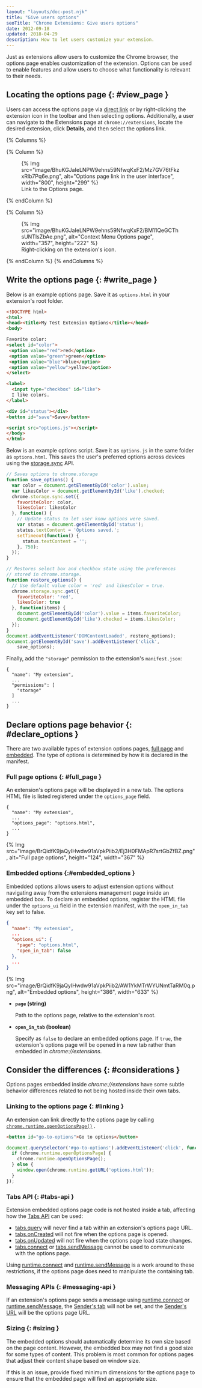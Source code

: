 ```yaml
---
layout: "layouts/doc-post.njk"
title: "Give users options"
seoTitle: "Chrome Extensions: Give users options"
date: 2012-09-18
updated: 2018-04-29
description: How to let users customize your extension.
---
```


Just as extensions allow users to customize the Chrome browser, the options page enables customization of the extension. Options can be used to enable features and allow users to choose what functionality is relevant to their needs.

## Locating the options page {: #view_page }

Users can access the options page via [direct link][section-link-options] or by right-clicking the extension icon in the toolbar and then selecting options. Additionally, a user can navigate to the Extensions page at `chrome://extensions`, locate the desired extension, click **Details**, and then select the options link.

{% Columns %}

{% Column %}

<figure>
{% Img src="image/BhuKGJaIeLNPW9ehns59NfwqKxF2/Mz7GV76tFkzxRlb7Pq6e.png", 
alt="Options page link in the user interface", width="800", height="299" %}
  <figcaption>
    Link to the Options page.
  </figcaption>
</figure>

{% endColumn %}

{% Column %}

<figure>
{% Img src="image/BhuKGJaIeLNPW9ehns59NfwqKxF2/BM11QeGCThsUNTlsZbAe.png", 
alt="Context Menu Options page", width="357", height="222" %}

  <figcaption>
    Right-clicking on the extension's icon.
  </figcaption>
</figure>

{% endColumn %}
{% endColumns %}

## Write the options page {: #write_page }

Below is an example options page. Save it as `options.html` in your extension's root folder.

```html
<!DOCTYPE html>
<html>
<head><title>My Test Extension Options</title></head>
<body>

Favorite color:
<select id="color">
 <option value="red">red</option>
 <option value="green">green</option>
 <option value="blue">blue</option>
 <option value="yellow">yellow</option>
</select>

<label>
  <input type="checkbox" id="like">
  I like colors.
</label>

<div id="status"></div>
<button id="save">Save</button>

<script src="options.js"></script>
</body>
</html>
```

Below is an example options script. Save it as `options.js` in the same folder as `options.html`. This saves the user's preferred options across devices using the [storage.sync][1] API.

```js
// Saves options to chrome.storage
function save_options() {
  var color = document.getElementById('color').value;
  var likesColor = document.getElementById('like').checked;
  chrome.storage.sync.set({
    favoriteColor: color,
    likesColor: likesColor
  }, function() {
    // Update status to let user know options were saved.
    var status = document.getElementById('status');
    status.textContent = 'Options saved.';
    setTimeout(function() {
      status.textContent = '';
    }, 750);
  });
}

// Restores select box and checkbox state using the preferences
// stored in chrome.storage.
function restore_options() {
  // Use default value color = 'red' and likesColor = true.
  chrome.storage.sync.get({
    favoriteColor: 'red',
    likesColor: true
  }, function(items) {
    document.getElementById('color').value = items.favoriteColor;
    document.getElementById('like').checked = items.likesColor;
  });
}
document.addEventListener('DOMContentLoaded', restore_options);
document.getElementById('save').addEventListener('click',
    save_options);
```

Finally, add the `"storage"` permission to the extension's `manifest.json`:

```json/4
{
  "name": "My extension",
  ...
  "permissions": [
    "storage"
  ]
  ...
}
```

## Declare options page behavior {: #declare_options }

There are two available types of extension options pages, [full page][2] and [embedded][3]. The type
of options is determined by how it is declared in the manifest.

### Full page options {: #full_page }

An extension's options page will be displayed in a new tab. The options HTML file is listed
registered under the `options_page` field.

```json/3
{
  "name": "My extension",
  ...
  "options_page": "options.html",
  ...
}
```

{% Img src="image/BrQidfK9jaQyIHwdw91aVpkPiib2/Ej3H0FMApR7srtGbZfBZ.png", 
       alt="Full page options", height="124", width="367" %}

### Embedded options {:#embedded_options }

Embedded options allows users to adjust extension options without navigating away from the
extensions management page inside an embedded box. To declare an embedded options, register the HTML
file under the `options_ui` field in the extension manifest, with the `open_in_tab` key set to
false.

```json
{
  "name": "My extension",
  ...
  "options_ui": {
    "page": "options.html",
    "open_in_tab": false
  },
  ...
}
```

{% Img src="image/BrQidfK9jaQyIHwdw91aVpkPiib2/AW1YkMTrWYUNmtTaRM0q.png",
       alt="Embedded options", height="386", width="633" %}

- **`page` (string)**

  Path to the options page, relative to the extension's root.

- **`open_in_tab` (boolean)**

  Specify as `false` to declare an embedded options page. If `true`, the extension's options page
  will be opened in a new tab rather than embedded in _chrome://extensions_.

## Consider the differences {: #considerations }

Options pages embedded inside _chrome://extensions_ have some subtle behavior differences related to
not being hosted inside their own tabs.

### Linking to the options page {: #linking }

An extension can link directly to the options page by calling
[`chrome.runtime.openOptionsPage()`][4] .

```html
<button id="go-to-options">Go to options</button>
```

```js
document.querySelector('#go-to-options').addEventListener('click', function() {
  if (chrome.runtime.openOptionsPage) {
    chrome.runtime.openOptionsPage();
  } else {
    window.open(chrome.runtime.getURL('options.html'));
  }
});
```

### Tabs API {: #tabs-api }

Extension embedded options page code is not hosted inside a tab, affecting how the [Tabs API][5] can
be used:

- [tabs.query][6] will never find a tab within an extension's options page URL.
- [tabs.onCreated][7] will not fire when the options page is opened.
- [tabs.onUpdated][8] will not fire when the options page load state changes.
- [tabs.connect][9] or [tabs.sendMessage][10] cannot be used to communicate with the options page.

Using [runtime.connect][11] and [runtime.sendMessage][12] is a work around to these restrictions, if
the options page does need to manipulate the containing tab.

### Messaging APIs {: #messaging-api }

If an extension's options page sends a message using [runtime.connect][13] or
[runtime.sendMessage][14], the [Sender's tab][15] will not be set, and the [Sender's URL][16] will
be the options page URL.

### Sizing {: #sizing }

The embedded options should automatically determine its own size based on the page content. However,
the embedded box may not find a good size for some types of content. This problem is most common for
options pages that adjust their content shape based on window size.

If this is an issue, provide fixed minimum dimensions for the options page to ensure that the
embedded page will find an appropriate size.

[1]: /docs/extensions/reference/storage#property-sync
[2]: #full_page
[3]: #embedded_options
[4]: /runtime#method-openOptionsPage
[5]: /docs/extensions/reference/tabs
[6]: /docs/extensions/reference/tabs#method-query
[7]: /docs/extensions/reference/tabs#event-onCreated
[8]: /docs/extensions/reference/tabs#event-onUpdated
[9]: /docs/extensions/reference/tabs#method-connect
[10]: /docs/extensions/reference/tabs#method-sendMessage
[11]: /docs/extensions/runtime#method-connect
[12]: /docs/extensions/runtime#method-sendMessage
[13]: /docs/extensions/runtime#method-connect
[14]: /docs/extensions/runtime#method-sendMessage
[15]: /docs/extensions/runtime#property-MessageSender-tab
[16]: /docs/extensions/runtime#property-MessageSender-url
[section-link-options]: #linking
